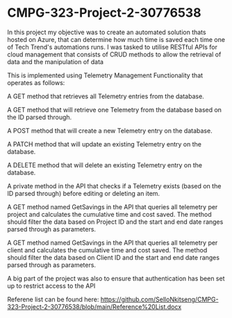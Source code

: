 # CMPG-323-Project-2-30776538

In this project my objective was to create an automated solution thats hosted on Azure, that can determine how much time is saved each time one of Tech Trend's automations runs. I was tasked to utilise RESTful APIs for cloud management that consists of CRUD methods to allow the retrieval of data and the manipulation of data

This is implemented using Telemetry Management Functionality that operates as follows:

A GET method that retrieves all Telemetry entries from the database.


A GET method that will retrieve one Telemetry from the database based on the ID parsed through.


A POST method that will create a new Telemetry entry on the database.


A PATCH method that will update an existing Telemetry entry on the database.


A DELETE method that will delete an existing Telemetry entry on the database.


A private method in the API that checks if a Telemetry exists (based on the ID parsed through) before editing or deleting an item.


A GET method named GetSavings in the API that queries all telemetry per project and calculates the cumulative time and cost saved. The method should filter the data based on Project ID and the start and end date ranges parsed through as parameters.


A GET method named GetSavings in the API that queries all telemetry per client and calculates the cumulative time and cost saved. The method should filter the data based on Client ID and the start and end date ranges parsed through as parameters.

A big part of the project was also to ensure that authentication has been set up to restrict access to the API

Referene list can be found here: https://github.com/SelloNkitseng/CMPG-323-Project-2-30776538/blob/main/Reference%20List.docx  
